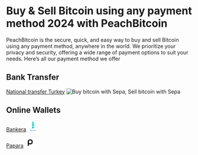# Buy & Sell Bitcoin using any payment method 2024 with PeachBitcoin

PeachBitcoin is the secure, quick, and easy way to buy and sell Bitcoin using any payment method, anywhere in the world. We prioritize your privacy and security, offering a wide range of payment options to suit your needs. Here’s all our payment method we offer

## Bank Transfer

[National transfer Turkey](/buy-bitcoin-with-TODOOO) <img src="/img/faq/logoimg/turkeyflag.png" width="30px" height="27px" alt="Buy bitcoin with Sepa, Sell bitcoin with Sepa">

## Online Wallets

[Bankera](/buy-bitcoin-with-bankera) <img src="/img/faq/logoimg/bankera.png" width="30px" height="27px" alt="Buy bitcoin with bankera , Sell bitcoin with bankera"></a>

[Papara](/buy-bitcoin-with-papara) <img src="/img/faq/logoimg/papara.png" width="30px" height="27px" alt="Buy bitcoin with papara , Sell bitcoin with papara"></a>


